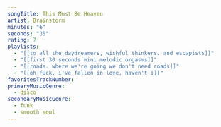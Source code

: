 ```yaml
---
songTitle: This Must Be Heaven
artist: Brainstorm
minutes: "6"
seconds: "35"
rating: 7
playlists:
  - "[[to all the daydreamers, wishful thinkers, and escapists]]"
  - "[[first 30 seconds mini melodic orgasms]]"
  - "[[roads. where we're going we don't need roads]]"
  - "[[oh fuck, i've fallen in love, haven't i]]"
favoritesTrackNumber:
primaryMusicGenre:
  - disco
secondaryMusicGenre:
  - funk
  - smooth soul
---
```


